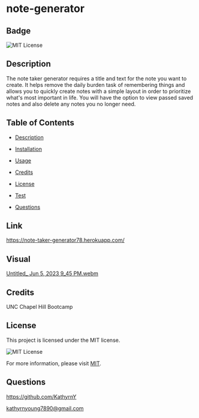 # note-generator

  ## Badge

  ![MIT License](https://img.shields.io/badge/License-MIT-yellow.svg)

  ## Description

The note taker generator requires a title and text for the note you want to create. It helps remove the daily burden task of remembering things and allows you to quickly create notes with a simple layout in order to prioritize what's most important in life. You will have the option to view passed saved notes and also delete any notes you no longer need. 

  ## Table of Contents 

  * [Description](#description)

  * [Installation](#installation)

  * [Usage](#usage)

  * [Credits](#credits)

  * [License](#license)

  * [Test](#test)

  * [Questions](#questions)

  ## Link
  
https://note-taker-generator78.herokuapp.com/

  ## Visual

[Untitled_ Jun 5, 2023 9_45 PM.webm](https://github.com/KathyrnY/note-generator/assets/127566404/47824f1e-3766-47e8-8f3c-305632f5a486)
  
  ## Credits
  
  UNC Chapel Hill Bootcamp
  
  ## License
 
  This project is licensed under the MIT license.

![MIT License](https://img.shields.io/badge/License-MIT-yellow.svg)

For more information, please visit [MIT](https://opensource.org/licenses/MIT/).
 
  ## Questions

  https://github.com/KathyrnY

  kathyrnyoung7890@gmail.com


